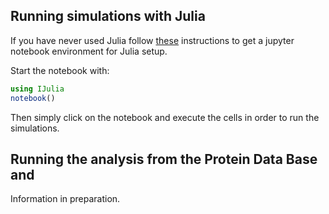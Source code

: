 ## Running simulations with Julia

If you have never used Julia follow [these](https://github.com/JuliaLang/IJulia.jl#installation) instructions to get a jupyter notebook environment for Julia setup. 

Start the notebook with:

```julia
using IJulia
notebook()
```

Then simply click on the notebook and execute the cells in order to run the simulations. 


## Running the analysis from the Protein Data Base and 

Information in preparation. 